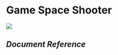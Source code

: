 # **Game Space Shooter**
![](https://lh6.googleusercontent.com/yhSbQ4Zq3vB1Iz5fCMP-4N-KN9zYllgOilHx8a369IsVquymxK41-ljAKSa08lBk8jNCvK8awnB8cQe4frCSAlSnYDD9tz46_tInEU6QUvZ2m-09bQ=w371)
## *Document Reference*

